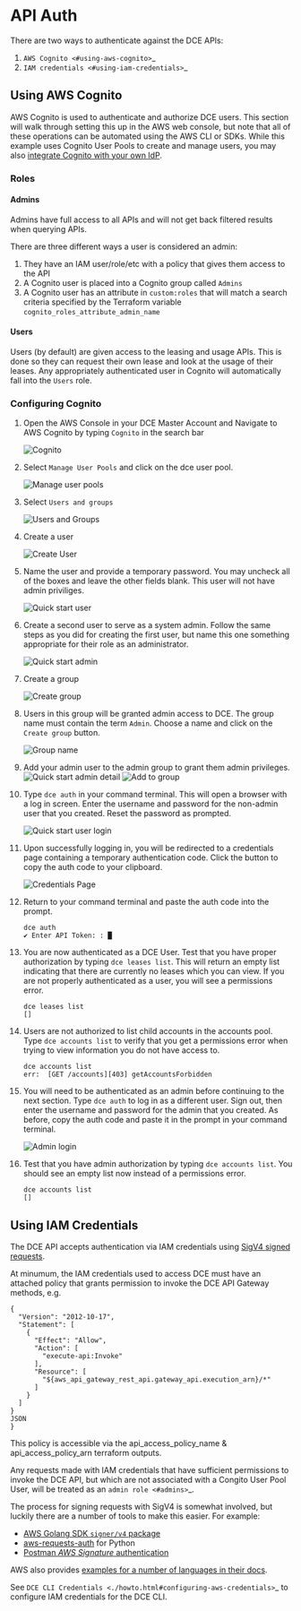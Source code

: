 # API Auth

There are two ways to authenticate against the DCE APIs:

1. `AWS Cognito <#using-aws-cognito>`_
1. `IAM credentials <#using-iam-credentials>`_

## Using AWS Cognito

AWS Cognito is used to authenticate and authorize DCE users. This section will walk through setting this
up in the AWS web console, but note that all of these operations can be automated using the AWS CLI or SDKs. While
this example uses Cognito User Pools to create and manage users, you may also [integrate Cognito with your own IdP](https://docs.aws.amazon.com/cognito/latest/developerguide/cognito-user-pools-identity-provider.html).

### Roles

#### Admins

Admins have full access to all APIs and will not get back filtered results when querying APIs.

There are three different ways a user is considered an admin:

1. They have an IAM user/role/etc with a policy that gives them access to the API
1. A Cognito user is placed into a Cognito group called `Admins`
1. A Cognito user has an attribute in `custom:roles` that will match a search criteria specified by the Terraform variable `cognito_roles_attribute_admin_name`

#### Users

Users (by default) are given access to the leasing and usage APIs.  This is done so they can request their own lease and look at the usage of their leases.  Any appropriately authenticated user in Cognito will automatically fall into the `Users` role.

### Configuring Cognito

1. Open the AWS Console in your DCE Master Account and Navigate to AWS Cognito by typing `Cognito` in the search bar

    ![Cognito](./img/cognito.png)

1. Select `Manage User Pools` and click on the dce user pool.

    ![Manage user pools](./img/manageuserpools.png)

1. Select `Users and groups`

    ![Users and Groups](./img/usersandgroups.png)

1. Create a user

    ![Create User](./img/createuser.png)

1. Name the user and provide a temporary password. You may uncheck all of the boxes and leave the other fields blank. This user will not have admin priviliges.

    ![Quick start user](./img/quickstartuser.png)

1. Create a second user to serve as a system admin. Follow the same steps as you did for creating the first user, but name this one something appropriate for their role as an administrator.

    ![Quick start admin](./img/quickstartadmin.png)

1. Create a group

    ![Create group](./img/creategroup.png)

1. Users in this group will be granted admin access to DCE. The group name must contain the term `Admin`. Choose a name and click on the `Create group` button.

    ![Group name](./img/groupname.png)

1. Add your admin user to the admin group to grant them admin privileges.
    ![Quick start admin detail](./img/quickstartadmindetail.png)
    ![Add to group](./img/addtogroup.png)

1. Type `dce auth` in your command terminal. This will open a browser with a log in screen. Enter the username and password for the non-admin user that you created. Reset the password as prompted.

    ![Quick start user login](./img/quickstartuserlogin.png)

1. Upon successfully logging in, you will be redirected to a credentials page containing a temporary authentication code. Click the button to copy the auth code to your clipboard.

    ![Credentials Page](./img/credspage.png)

1. Return to your command terminal and paste the auth code into the prompt.

    ```
    dce auth
    ✔ Enter API Token: : █
    ```

1. You are now authenticated as a DCE User. Test that you have proper authorization by typing `dce leases list`.
This will return an empty list indicating that there are currently no leases which you can view.
If you are not properly authenticated as a user, you will see a permissions error.

    ```
    dce leases list
    []
    ```

1. Users are not authorized to list child accounts in the accounts pool. Type `dce accounts list` to verify that you get a permissions error when trying to
view information you do not have access to.

    ```
    dce accounts list
    err:  [GET /accounts][403] getAccountsForbidden
    ```

1. You will need to be authenticated as an admin before continuing to the next section. Type `dce auth` to log in as a different user. Sign out, then enter the username
and password for the admin that you created. As before, copy the auth code and paste it in the prompt in your command terminal.

    ![Admin login](./img/quickstartadminlogin.png)

1. Test that you have admin authorization by typing `dce accounts list`. You should see an empty list now instead of a permissions error.

    ```
    dce accounts list
    []
    ```

## Using IAM Credentials

The DCE API accepts authentication via IAM credentials using [SigV4 signed requests](https://docs.aws.amazon.com/general/latest/gr/sigv4_signing.html). 

At minumum, the IAM credentials used to access DCE must have an attached policy that grants permission to invoke the DCE API Gateway methods, e.g.

```
{
  "Version": "2012-10-17",
  "Statement": [
    {
      "Effect": "Allow",
      "Action": [
        "execute-api:Invoke"
      ],
      "Resource": [
        "${aws_api_gateway_rest_api.gateway_api.execution_arn}/*"
      ]
    }
  ]
}
JSON
}
```

This policy is accessible via the api_access_policy_name & api_access_policy_arn terraform outputs.

Any requests made with IAM credentials that have sufficient permissions to invoke the DCE API, but which are not associated with a Congito User Pool User, will be treated as an `admin role <#admins>`_.

The process for signing requests with SigV4 is somewhat involved, but luckily there are a number of tools to make this easier. For example:

- [AWS Golang SDK `signer/v4` package](https://docs.aws.amazon.com/sdk-for-go/api/aws/signer/v4/)
- [aws-requests-auth](https://github.com/DavidMuller/aws-requests-auth) for Python
- [Postman _AWS Signature_ authentication](https://docs.aws.amazon.com/apigateway/latest/developerguide/how-to-use-postman-to-call-api.html)

AWS also provides [examples for a number of languages in their docs](https://docs.aws.amazon.com/general/latest/gr/signature-v4-examples.html).

See `DCE CLI Credentials <./howto.html#configuring-aws-credentials>`_ to configure IAM credentials for the DCE CLI.